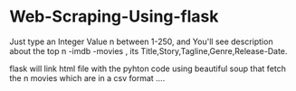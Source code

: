 # Web-Scraping-Using-flask
Just type an Integer Value n between 1-250, and You'll see description about the top n -imdb -movies , its Title,Story,Tagline,Genre,Release-Date.

flask will link html file with the pyhton code using beautiful soup that fetch the n movies which are in a csv format ....

